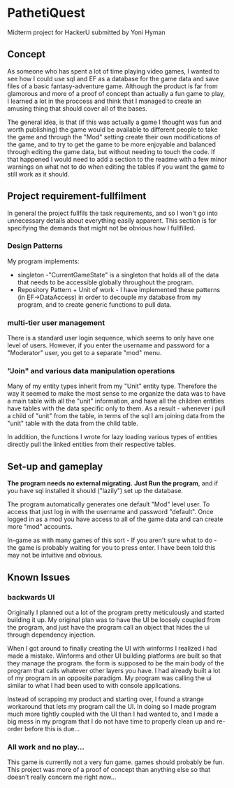 # PathetiQuest
Midterm project for HackerU submitted by Yoni Hyman

## Concept

As someone who has spent a lot of time playing video games, I wanted to see how I could use sql and EF as a database for the game data
 and save files of a basic fantasy-adventure game. Although the product is far from glamorous and more of a proof of concept than  actually a fun game to play,
 I learned a lot in the proccess and think that I managed to create an amusing thing that should cover all of the bases. 
 
 The general idea, is that (if this was actually a game I thought was fun and worth publishing) the game would be available to different
 people to take the game and through the "Mod" setting create their own modifications of the game, and to try to get the game to 
 be more enjoyable and balanced through editing the game data, but without needing to touch the code. If that happened I would
 need to add a section to the readme with a few minor warnings on what not to do when editing the tables if you want the game to 
 still work as it should. 
 
## Project requirement-fullfilment
 
 In general the project fullfils the task requirements, and so I won't go into unnecessary details about everything easily apparent.
 This section is for specifying the  demands that might not be obvious how I fullfilled. 
 
 ### Design Patterns
 
 My program implements: 
 
 - singleton -"CurrentGameState" is a singleton that holds all of the data that needs to be accessible globally throughout the program.
 - Repository Pattern + Unit of work - I have implemented these patterns (in EF->DataAccess) in order to decouple my database from my program, 
 and to create generic functions to pull data. 

 
 ### multi-tier user management
 
 There is a standard user login sequence, which seems to only have one level of users. However, if you enter the  username and
 password for a "Moderator" user, you get to a separate "mod" menu.  
 
 ### "Join" and various data manipulation operations
 
 Many of my entity types inherit from my "Unit" entity type.  Therefore the way it seemed to make the most sense to me organize the data was to
 have a main table with all the "unit" information, and have all the children entities have tables with the data specific only to them. 
 As a result - whenever i pull a child of "unit" from the table, in terms of the sql I am joining data from the "unit" table with the data from
 the child table. 
 
 In addition, the functions I wrote for lazy loading various types of entities directly pull the linked entities from their respective tables. 
  
 ## Set-up and gameplay
 
**The program needs no external migrating.**
**Just Run the program**, and if you have sql installed it should ("lazily") set up the database. 

The program automatically generates one default "Mod" level user. To access that just log in with the username and password "default". 
Once logged in as a mod you have access to all of the game data and can create more "mod" accounts. 

In-game as with many games of this sort - If you aren't sure what to do - the game is probably waiting for you to press enter. 
I have been told this may not be intuitive and obvious. 
 
 ## Known Issues
 ### backwards UI
 Originally I planned out a lot of the program pretty meticulously and started building it up. My original plan was to have the UI
 be loosely coupled from the program, and just have the program call an object that hides the ui through dependency injection.
 
 When I got around to finally creating the UI with winforms I realized i had made a mistake. Winforms and other UI building
 platforms are built so that they manage the program. the form is supposed to be the main body of the program that calls whatever 
 other layers you have. I had already built a lot of my program in an opposite paradigm. My program was calling the ui similar to
 what I had been used to with console applications. 
 
 Instead of scrapping my product and starting over, I found a strange workaround that lets my program call the UI.
 In doing so I made program much more tightly coupled with the UI than I had wanted to, and I made a big mess in my program that I do not have time
 to properly clean up and re-order before this is due... 
 
 ### All work and no play...
 
 This game is currently not a very fun game. games should probably be fun. 
 This project was more of a proof of concept than anything else so that doesn't really concern me right now... 
 
 
